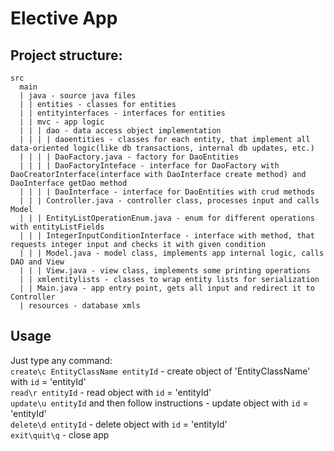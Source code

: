 # Elective App
## Project structure:
```
src
  main
  | java - source java files
  | | entities - classes for entities
  | | entityinterfaces - interfaces for entities
  | | mvc - app logic
  | | | dao - data access object implementation
  | | | | daoentities - classes for each entity, that implement all data-oriented logic(like db transactions, internal db updates, etc.)
  | | | | DaoFactory.java - factory for DaoEntities
  | | | | DaoFactoryInteface - interface for DaoFactory with DaoCreatorInterface(interface with DaoInterface create method) and DaoInterface getDao method
  | | | | DaoInterface - interface for DaoEntities with crud methods
  | | | Controller.java - controller class, processes input and calls Model
  | | | EntityListOperationEnum.java - enum for different operations with entityListFields
  | | | IntegerInputConditionInterface - interface with method, that requests integer input and checks it with given condition
  | | | Model.java - model class, implements app internal logic, calls DAO and View
  | | | View.java - view class, implements some printing operations
  | | xmlentitylists - classes to wrap entity lists for serialization
  | | Main.java - app entry point, gets all input and redirect it to Controller
  | resources - database xmls
```
## Usage
Just type any command:\
`create\c EntityClassName entityId` - create object of 'EntityClassName' with `id` = 'entityId'\
`read\r entityId` - read object with `id` = 'entityId'\
`update\u entityId` and then follow instructions - update object with `id` = 'entityId'\
`delete\d entityId` - delete object with `id` = 'entityId'\
`exit\quit\q` - close app
